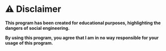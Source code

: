 # ⚠️ Disclaimer 
**This program has been created for __educational purposes__, highlighting the dangers of social engineering.**

**By using this program, you agree that I am in no way responsible for your usage of this program.**
